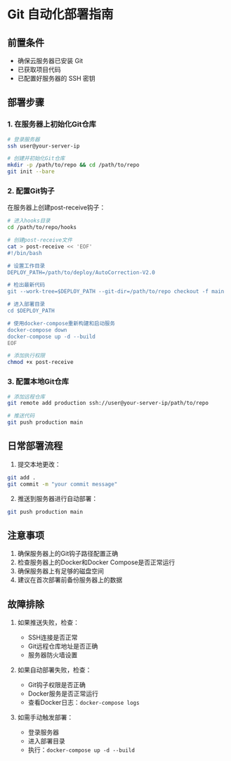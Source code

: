 # Git 自动化部署指南

## 前置条件

- 确保云服务器已安装 Git
- 已获取项目代码
- 已配置好服务器的 SSH 密钥

## 部署步骤

### 1. 在服务器上初始化Git仓库

```bash
# 登录服务器
ssh user@your-server-ip

# 创建并初始化Git仓库
mkdir -p /path/to/repo && cd /path/to/repo
git init --bare
```

### 2. 配置Git钩子

在服务器上创建post-receive钩子：

```bash
# 进入hooks目录
cd /path/to/repo/hooks

# 创建post-receive文件
cat > post-receive << 'EOF'
#!/bin/bash

# 设置工作目录
DEPLOY_PATH=/path/to/deploy/AutoCorrection-V2.0

# 检出最新代码
git --work-tree=$DEPLOY_PATH --git-dir=/path/to/repo checkout -f main

# 进入部署目录
cd $DEPLOY_PATH

# 使用docker-compose重新构建和启动服务
docker-compose down
docker-compose up -d --build
EOF

# 添加执行权限
chmod +x post-receive
```

### 3. 配置本地Git仓库

```bash
# 添加远程仓库
git remote add production ssh://user@your-server-ip/path/to/repo

# 推送代码
git push production main
```

## 日常部署流程

1. 提交本地更改：
```bash
git add .
git commit -m "your commit message"
```

2. 推送到服务器进行自动部署：
```bash
git push production main
```

## 注意事项

1. 确保服务器上的Git钩子路径配置正确
2. 检查服务器上的Docker和Docker Compose是否正常运行
3. 确保服务器上有足够的磁盘空间
4. 建议在首次部署前备份服务器上的数据

## 故障排除

1. 如果推送失败，检查：
   - SSH连接是否正常
   - Git远程仓库地址是否正确
   - 服务器防火墙设置

2. 如果自动部署失败，检查：
   - Git钩子权限是否正确
   - Docker服务是否正常运行
   - 查看Docker日志：`docker-compose logs`

3. 如需手动触发部署：
   - 登录服务器
   - 进入部署目录
   - 执行：`docker-compose up -d --build`